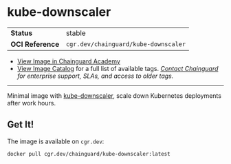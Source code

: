 <!--monopod:start-->
# kube-downscaler
| | |
| - | - |
| **Status** | stable |
| **OCI Reference** | `cgr.dev/chainguard/kube-downscaler` |


* [View Image in Chainguard Academy](https://edu.chainguard.dev/chainguard/chainguard-images/reference/kube-downscaler/overview/)
* [View Image Catalog](https://console.enforce.dev/images/catalog) for a full list of available tags.
*[Contact Chainguard](https://www.chainguard.dev/chainguard-images) for enterprise support, SLAs, and access to older tags.*

---
<!--monopod:end-->

Minimal image with [kube-downscaler](https://codeberg.org/hjacobs/kube-downscaler), scale down Kubernetes deployments after work hours.

## Get It!

The image is available on `cgr.dev`:

```
docker pull cgr.dev/chainguard/kube-downscaler:latest
```
